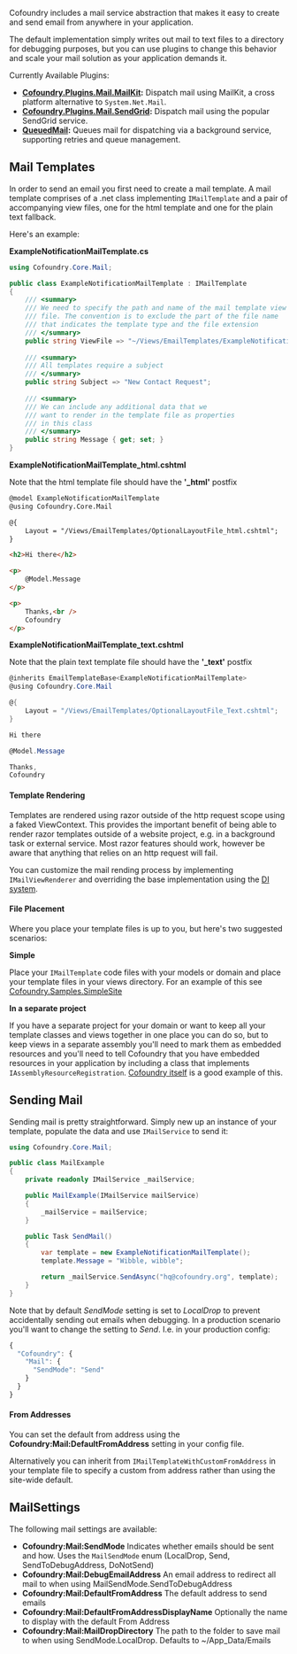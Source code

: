 ﻿Cofoundry includes a mail service abstraction that makes it easy to create and send email from anywhere in your application.

The default implementation simply writes out mail to text files to a directory for debugging purposes, but you can use plugins to change this behavior and scale your mail solution as your application demands it.

Currently Available Plugins:

- **[Cofoundry.Plugins.Mail.MailKit](https://github.com/cofoundry-cms/Cofoundry.Plugins.Mail.MailKit):** Dispatch mail using MailKit, a cross platform alternative to `System.Net.Mail`.
- **[Cofoundry.Plugins.Mail.SendGrid](https://github.com/cofoundry-cms/Cofoundry.Plugins.Mail.SendGrid):** Dispatch mail using the popular SendGrid service.
- **[QueuedMail](https://github.com/cofoundry-cms/Cofoundry.Plugins.QueuedMail):** Queues mail for dispatching via a background service, supporting retries and queue management.

## Mail Templates

In order to send an email you first need to create a mail template. A mail template comprises of a .net class implementing `IMailTemplate` and a pair of accompanying view files, one for the html template and one for the plain text fallback.

Here's an example:

**ExampleNotificationMailTemplate.cs**

```csharp
using Cofoundry.Core.Mail;

public class ExampleNotificationMailTemplate : IMailTemplate
{
    /// <summary>
    /// We need to specify the path and name of the mail template view
    /// file. The convention is to exclude the part of the file name 
    /// that indicates the template type and the file extension
    /// </summary>
    public string ViewFile => "~/Views/EmailTemplates/ExampleNotificationMailTemplate";
     
    /// <summary>
    /// All templates require a subject
    /// </summary>
    public string Subject => "New Contact Request";
     
    /// <summary>
    /// We can include any additional data that we
    /// want to render in the template file as properties
    /// in this class
    /// </summary>
    public string Message { get; set; }
}
```

**ExampleNotificationMailTemplate_html.cshtml**

Note that the html template file should have the **'_html'** postfix

```html
@model ExampleNotificationMailTemplate
@using Cofoundry.Core.Mail

@{
    Layout = "/Views/EmailTemplates/OptionalLayoutFile_html.cshtml";
}

<h2>Hi there</h2>

<p>
    @Model.Message 
</p>

<p>
    Thanks,<br />
    Cofoundry
</p>
```

**ExampleNotificationMailTemplate_text.cshtml**

Note that the plain text template file should have the **'_text'** postfix

```csharp
@inherits EmailTemplateBase<ExampleNotificationMailTemplate>
@using Cofoundry.Core.Mail

@{
    Layout = "/Views/EmailTemplates/OptionalLayoutFile_Text.cshtml";
}

Hi there

@Model.Message 

Thanks,
Cofoundry
```

#### Template Rendering

Templates are rendered using razor outside of the http request scope using a faked ViewContext. This provides the important benefit of being able to render razor templates outside of a website project, e.g. in a background task or external service. Most razor features should work, however be aware that anything that relies on an http request will fail.

You can customize the mail rending process by implementing `IMailViewRenderer` and overriding the base implementation using the [DI system](Dependency-Injection).

#### File Placement

Where you place your template files is up to you, but here's two suggested scenarios:

**Simple**

Place your `IMailTemplate` code files with your models or domain and place your template files in your views directory. For an example of this see  [Cofoundry.Samples.SimpleSite](https://github.com/cofoundry-cms/Cofoundry.Samples.SimpleSite)

**In a separate project**

If you have a separate project for your domain or want to keep all your template classes and views together in one place you can do so, but to keep views in a separate assembly you'll need to mark them as embedded resources and you'll need to tell Cofoundry that you have embedded resources in your application by including a class that implements `IAssemblyResourceRegistration`. [Cofoundry itself](https://github.com/cofoundry-cms/cofoundry/tree/master/src/Cofoundry.Domain) is a good example of this.

## Sending Mail

Sending mail is pretty straightforward. Simply new up an instance of your template, populate the data and use `IMailService` to send it:

```csharp
using Cofoundry.Core.Mail;

public class MailExample
{
    private readonly IMailService _mailService;

    public MailExample(IMailService mailService)
    {
        _mailService = mailService;
    }

    public Task SendMail()
    {
        var template = new ExampleNotificationMailTemplate();
        template.Message = "Wibble, wibble";

        return _mailService.SendAsync("hq@cofoundry.org", template);
    }
}
```

Note that by default *SendMode* setting is set to *LocalDrop* to prevent accidentally sending out emails when debugging. In a production scenario you'll want to change the setting to *Send*. I.e. in your production config:

```js
{
  "Cofoundry": {
    "Mail": {
      "SendMode": "Send"
    }
  }
}
```

#### From Addresses

You can set the default from address using the **Cofoundry:Mail:DefaultFromAddress** setting in your config file.

Alternatively you can inherit from `IMailTemplateWithCustomFromAddress` in your template file to specify a custom from address rather than using the site-wide default.

## MailSettings

The following mail settings are available:

- **Cofoundry:Mail:SendMode** Indicates whether emails should be sent and how. Uses the `MailSendMode` enum (LocalDrop, Send, SendToDebugAddress, DoNotSend)
- **Cofoundry:Mail:DebugEmailAddress** An email address to redirect all mail to when using MailSendMode.SendToDebugAddress
- **Cofoundry:Mail:DefaultFromAddress** The default address to send emails
- **Cofoundry:Mail:DefaultFromAddressDisplayName** Optionally the name to display with the default From Address
- **Cofoundry:Mail:MailDropDirectory** The path to the folder to save mail to when using SendMode.LocalDrop. Defaults to ~/App_Data/Emails



